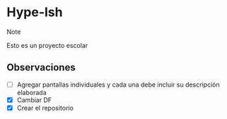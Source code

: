 # Hype-Ish

> [!NOTE]
> Esto es un proyecto escolar

## Observaciones

* [ ] Agregar pantallas individuales y cada una debe incluir su descripción elaborada
* [x] Cambiar DF
* [x] Crear el repositorio
